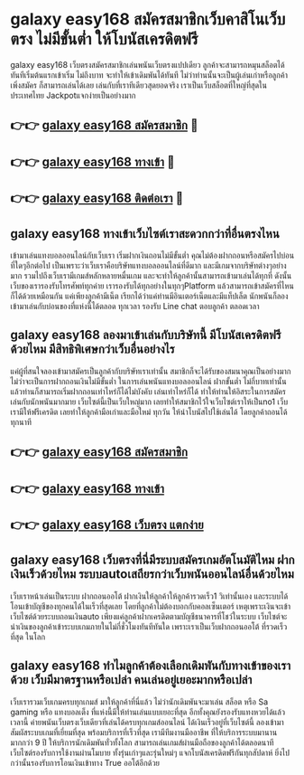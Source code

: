 # galaxy easy168 สมัครสมาชิกเว็บคาสิโนเว็บตรง ไม่มีขั้นต่ำ ให้โบนัสเครดิตฟรี

galaxy easy168 เว็บตรงสมัครสมาชิกเล่นพนันเว็บตรงแปปเดียว ลูกค้าจะสามารถหมุนสล็อตได้ทันทีเริ่มต้นแรกเข้าเริ่ม ไม่ถึงบาท จะทำให้เข้าเดิมพันได้ทันที ไม่ว่าท่านนั้นจะเป็นผู้เล่นเก่าหรือลูกค้าเพิ่งสมัคร ก็สามารถเล่นได้เลย เล่นกับที่เราทีเดียวสุดยอดจริง เราเป็นเว็บสล็อตที่ใหญ่ที่สุดในประเทศไทย Jackpotแจกง่ายเป็นอย่างมาก

## 👉👉 [galaxy easy168 สมัครสมาชิก](https://bit.ly/3Ckzg5n) 🎰
## 👉👉 [galaxy easy168 ทางเข้า](https://bit.ly/3Ckzg5n) 🎰
## 👉👉 [galaxy easy168 ติดต่อเรา](https://bit.ly/3Ckzg5n) 🎰

## galaxy easy168 ทางเข้าเว็บไซต์เราสะดวกกว่าที่อื่นตรงไหน
เข้ามาเล่นแทงบอลออนไลน์กับเว็บเรา เริ่มฝากเงินถอนไม่มีขั้นต่ำ คุณไม่ต้องฝากถอนหรือสมัครไปบ่อนที่ใดๆอีกต่อไป เป็นเพราะว่าเว็บเราคือบริษัทแทงบอลออนไลน์ที่ดีมาก และมีเกมจากบริษัทต่างๆอย่างมาก รวมไปถึงเว็บเรามีเกมส์หลักหลายหมื่นเกม และจะทำให้ลูกค้านั้นสามารถเข้ามาเล่นได้ทุกที่ ดังนั้นเว็บของเรารองรับโทรศัพท์ทุกค่าย เรารองรับได้ทุกอย่างในทุกๆPlatform แล้วสามารถเข้าสมัครที่ไหนก็ได้ด้วยเหมือนกัน แค่เพียงลูกค้ามีเน็ต เรียกได้ว่าแค่ท่านมีอินเตอร์เน็ตและมีแท็ปเล็ต นักพนันก็ลองเข้ามาเล่นกับบ่อนของที่แห่งนี้ได้ตลอด ทุกเวลา รองรับ Line chat ตอบลูกค้า ตลอดเวลา

## galaxy easy168 ลองมาเข้าเล่นกับบริษัทนี้ มีโบนัสเครดิตฟรีด้วยไหม มีสิทธิพิเศษกว่าเว็บอื่นอย่างไร
แค่ผู้ที่สนใจลองเข้ามาสมัครเป็นลูกค้ากับบริษัทเราเท่านั้น สมาชิกก็จะได้รับของสมนาคุณเป็นอย่างมาก ไม่ว่าจะเป็นการฝากถอนเงินไม่มีขั้นต่ำ ในการเล่นพนันแทงบอลออนไลน์ ฝากขั้นต่ำ ไม่กี่บาทเท่านั้น แล้วท่านก็สามารถเริ่มฝากถอนเท่าไหร่ก็ได้ไม่บังคับ เล่นเท่าไหร่ก็ได้ ทำให้ท่านให้อิสระในการสมัครเล่นกับนักพนันมากมาย เว็บไซต์นี้เป็นเว็บใหญ่มาก เลยทำให้สมาชิกไว้ใจเว็บไซต์เราให้เป็นno1 เว็บเรามีให้ฟรีเครดิต เลยทำให้ลูกค้ามือเก่าและมือใหม่ ทุกวัน ให้นำโบนัสไปใช้เล่นได้ โดยลูกค้าถอนได้ทุกนาที

## 👉👉 [galaxy easy168 สมัครสมาชิก](https://bit.ly/3Ckzg5n)
## 👉👉 [galaxy easy168 ทางเข้า](https://bit.ly/3Ckzg5n)
## 👉👉 [galaxy easy168 เว็บตรง แตกง่าย](https://bit.ly/3Ckzg5n)

## galaxy easy168 เว็บตรงที่นี่มีระบบสมัครเกมอัตโนมัติไหม ฝากเงินเร็วด้วยไหม ระบบautoเสถียรกว่าเว็บพนันออนไลน์อื่นด้วยไหม
เว็บเราหน้าเล่นเป็นระบบ ฝากถอนออโต้ ฝากเงินให้ลูกค้าให้ลูกค้ารวดเร็ว1 วิเท่านั้นเอง และระบบได้โอนเข้าบัญชีของทุกคนได้ในเร็วที่สุดเลย โดยที่ลูกค้าไม่ต้องบอกกับคอลเซ็นเตอร์ เหตุเพราะเงินจะเข้าเว็บไซต์ด้วยระบบถอนเงินauto เพียงแค่ลูกค้าฝากเครดิตตามบัญชีธนาคารที่โชว์ในระบบ เว็บไซต์จะนำเงินของลูกค้าเข้าระบบเกมภายในไม่กี่ชั่วโมงทันทีทันใด เพราะเราเป็นเว็บฝากถอนออโต้ ที่รวดเร็วที่สุด ในโลก

## galaxy easy168 ทำไมลูกค้าต้องเลือกเดิมพันกับทางเข้าของเราด้วย เว็บมีมาตรฐานหรือเปล่า คนเล่นอยู่เยอะมากหรือเปล่า
เว็บเรารวมเว็บเกมครบทุกเกมส์ มาให้ลูกค้าที่นี่แล้ว ไม่ว่านักเดิมพันจะมาเล่น สล็อต หรือ Sa gaming หรือ แทงบอลเต็ง ที่แห่งนี้มีให้ท่านเล่นแบบเยอะที่สุด อีกทั้งคุณยังรองรับแทงหวยได้แล้วเวลานี้ ค่ายพนันเว็บตรงเว็บเดียวที่เล่นได้ครบทุกเกมส์ออนไลน์ ได้เงินเร็วอยู่ที่เว็บไซต์นี้ ลองเข้ามาสัมผัสระบบเกมที่เยี่ยมที่สุด พร้อมบริการที่เร็วที่สุด เรามีทีมงานมืออาชีพ ที่ให้บริการระบบมานานมากกว่า 9 ปี ให้บริการนักเดิมพันทั่วทั้งโลก สามารถเล่นเกมส์ผ่านมือถือของลูกค้าได้ตลอดนาที เว็บไซต์รองรับการใช้งานผ่านโมบาย ทั้งรุ่นเก่าๆและรุ่นใหม่ๆ แจกโบนัสเครดิตฟรีกันทุกสัปดาห์ ยิ่งไปกว่านั้นรองรับการโอนเงินเข้าทาง True ออโต้อีกด้วย
